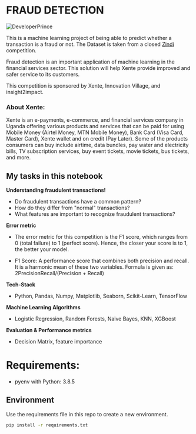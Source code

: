 # FRAUD DETECTION 

![DeveloperPrince](https://lhstartupmaqer.com/wp-content/uploads/2020/03/Xente-300x213.png)

This is a machine learning project of being able to predict whether a transaction is a fraud or not.
The Dataset is taken from a closed [Zindi](https://zindi.africa/competitions/xente-fraud-detection-challenge) competition.

Fraud detection is an important application of machine learning in the financial services sector. This solution will help Xente provide improved and safer service to its customers.

This competition is sponsored by Xente, Innovation Village, and insight2impact.

### **About Xente:**

Xente is an e-payments, e-commerce, and financial services company in Uganda offering various products and services that can be paid for using Mobile Money (Airtel Money, MTN Mobile Money), Bank Card (Visa Card, Master Card), Xente wallet and on credit (Pay Later). Some of the products consumers can buy include airtime, data bundles, pay water and electricity bills, TV subscription services, buy event tickets, movie tickets, bus tickets, and more.


## **My tasks in this notebook**

**Understanding fraudulent transactions!**
  * Do fraudulent transactions have a common pattern?
  * How do they differ from "normal" transactions?
  * What features are important to recognize fraudulent transactions?

**Error metric**
  * The error metric for this competition is the F1 score, which ranges from 0 (total failure) to 1 (perfect score). Hence, the closer your score is to 1, the better your model.

  * F1 Score: A performance score that combines both precision and recall. It is a harmonic mean of these two variables. Formula is given as: 2PrecisionRecall/(Precision + Recall)

**Tech-Stack**
  * Python, Pandas, Numpy, Matplotlib, Seaborn, Scikit-Learn, TensorFlow

**Machine Learning Algorithms**
  *  Logistic Regression,  Random Forests,  Naive Bayes, KNN, XGBoost

**Evaluation & Performance metrics**
  *  Decision Matrix, feature importance

# Requirements:
- pyenv with Python: 3.8.5

## Environment

Use the requirements file in this repo to create a new environment.

```BASH
pip install -r requirements.txt
```
